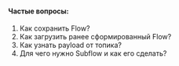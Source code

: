 #### Частые вопросы: 

1. Как сохранить Flow?
2. Как загрузить ранее сформированный Flow?
3. Как узнать payload от топика?
4. Для чего нужно Subflow и как его сделать?




